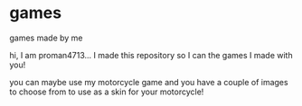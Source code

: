 # games
games made by me

hi, I am proman4713... I made this repository so I can the games I made with you!

you can maybe use my motorcycle game and you have a couple of images to choose from to use as a skin for your motorcycle!
